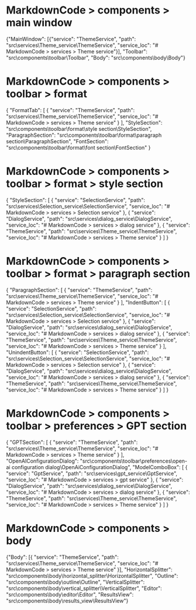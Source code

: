 # MarkdownCode > components > main window
{"MainWindow": [{"service": "ThemeService", "path": "src\\services\\Theme_service\\ThemeService", "service_loc": "# MarkdownCode > services > Theme service"}], "Toolbar": "src\\components\\toolbar\\Toolbar", "Body": "src\\components\\body\\Body"}


# MarkdownCode > components > toolbar > format
{
  "FormatTab": [
    {
      "service": "ThemeService",
      "path": "src\\services\\Theme_service\\ThemeService",
      "service_loc": "# MarkdownCode > services > Theme service"
    }
  ],
  "StyleSection": "src\\components\\toolbar\\format\\style section\\StyleSection",
  "ParagraphSection": "src\\components\\toolbar\\format\\paragraph section\\ParagraphSection",
  "FontSection": "src\\components\\toolbar\\format\\font section\\FontSection"
}

# MarkdownCode > components > toolbar > format > style section
{
  "StyleSection": [
    {
      "service": "SelectionService",
      "path": "src\\services\\Selection_service\\SelectionService",
      "service_loc": "# MarkdownCode > services > Selection service"
    },
    {
      "service": "DialogService",
      "path": "src\\services\\dialog_service\\DialogService",
      "service_loc": "# MarkdownCode > services > dialog service"
    },
    {
      "service": "ThemeService",
      "path": "src\\services\\Theme_service\\ThemeService",
      "service_loc": "# MarkdownCode > services > Theme service"
    }
  ]
}

# MarkdownCode > components > toolbar > format > paragraph section
{
  "ParagraphSection": [
    {
      "service": "ThemeService",
      "path": "src\\services\\Theme_service\\ThemeService",
      "service_loc": "# MarkdownCode > services > Theme service"
    }
  ],
  "IndentButton": [
    {
      "service": "SelectionService",
      "path": "src\\services\\Selection_service\\SelectionService",
      "service_loc": "# MarkdownCode > services > Selection service"
    },
    {
      "service": "DialogService",
      "path": "src\\services\\dialog_service\\DialogService",
      "service_loc": "# MarkdownCode > services > dialog service"
    },
    {
      "service": "ThemeService",
      "path": "src\\services\\Theme_service\\ThemeService",
      "service_loc": "# MarkdownCode > services > Theme service"
    }
  ],
  "UnindentButton": [
    {
      "service": "SelectionService",
      "path": "src\\services\\Selection_service\\SelectionService",
      "service_loc": "# MarkdownCode > services > Selection service"
    },
    {
      "service": "DialogService",
      "path": "src\\services\\dialog_service\\DialogService",
      "service_loc": "# MarkdownCode > services > dialog service"
    },
    {
      "service": "ThemeService",
      "path": "src\\services\\Theme_service\\ThemeService",
      "service_loc": "# MarkdownCode > services > Theme service"
    }
  ]
}

# MarkdownCode > components > toolbar > preferences > GPT section
{
  "GPTSection": [
    {
      "service": "ThemeService",
      "path": "src\\services\\Theme_service\\ThemeService",
      "service_loc": "# MarkdownCode > services > Theme service"
    }
  ],
  "OpenAIConfigurationDialog": "src\\components\\toolbar\\preferences\\open-ai configuration dialog\\OpenAiConfigurationDialog",
  "ModelComboBox": [
    {
      "service": "GptService",
      "path": "src\\services\\gpt_service\\GptService",
      "service_loc": "# MarkdownCode > services > gpt service"
    },
    {
      "service": "DialogService",
      "path": "src\\services\\dialog_service\\DialogService",
      "service_loc": "# MarkdownCode > services > dialog service"
    },
    {
      "service": "ThemeService",
      "path": "src\\services\\Theme_service\\ThemeService",
      "service_loc": "# MarkdownCode > services > Theme service"
    }
  ]
}

# MarkdownCode > components > body
{"Body": [{
      "service": "ThemeService",
      "path": "src\\services\\Theme_service\\ThemeService",
      "service_loc": "# MarkdownCode > services > Theme service"
    }], "HorizontalSplitter": "src\\components\\body\\horizontal_splitter\\HorizontalSplitter", "Outline": "src\\components\\body\\outline\\Outline", "VerticalSplitter": "src\\components\\body\\vertical_splitter\\VerticalSplitter", "Editor": "src\\components\\body\\editor\\Editor", "ResultsView": "src\\components\\body\\results_view\\ResultsView"}